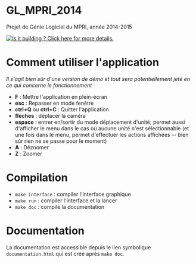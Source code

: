 GL_MPRI_2014
============

Projet de Génie Logiciel du MPRI, année 2014-2015

[![Is it building ? Click here for more details.](https://travis-ci.org/GL-MPRI-2014/GL_MPRI_2014.svg?branch=master)](https://travis-ci.org/GL-MPRI-2014/GL_MPRI_2014/builds)

# Comment utiliser l'application

*Il s'agit bien sûr d'une version de démo et tout sera potentiellement jeté
en ce qui concerne le fonctionnement*

* **F** : Mettre l'application en plein-écran
* **esc** : Repasser en mode fenêtre
* **ctrl+Q** ou **ctrl+C** : Quitter l'application
* **flèches** : déplacer la caméra
* **espace** : entrer en/sortir du mode déplacement d'unité;
  permet aussi d'afficher le menu dans le cas où aucune unité n'est
  sélectionnable (et une fois dans le menu, permet d'effectuer les actions
  affichées -- bien sûr rien ne se passe pour le moment)
* **A** : Dézoomer
* **Z** : Zoomer


# Compilation

* `make interface` : compiler l'interface graphique
* `make run` : compiler l'interface et la lancer
* `make doc` : compile la documentation

# Documentation

La documentation est accessible depuis le lien symbolique `documentation.html`
qui est créé après `make doc`.
